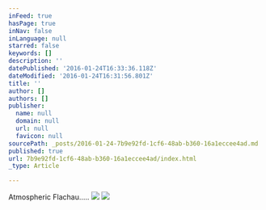 ```yaml
---
inFeed: true
hasPage: true
inNav: false
inLanguage: null
starred: false
keywords: []
description: ''
datePublished: '2016-01-24T16:33:36.118Z'
dateModified: '2016-01-24T16:31:56.801Z'
title: ''
author: []
authors: []
publisher:
  name: null
  domain: null
  url: null
  favicon: null
sourcePath: _posts/2016-01-24-7b9e92fd-1cf6-48ab-b360-16a1eccee4ad.md
published: true
url: 7b9e92fd-1cf6-48ab-b360-16a1eccee4ad/index.html
_type: Article

---
```

Atmospheric Flachau..... ![](https://the-grid-user-content.s3-us-west-2.amazonaws.com/5eb623f3-cc25-49c3-aa5c-591886af745c.jpg)
![](https://the-grid-user-content.s3-us-west-2.amazonaws.com/b6eaa54b-22d1-42c3-94e4-4ddf74925462.jpg)